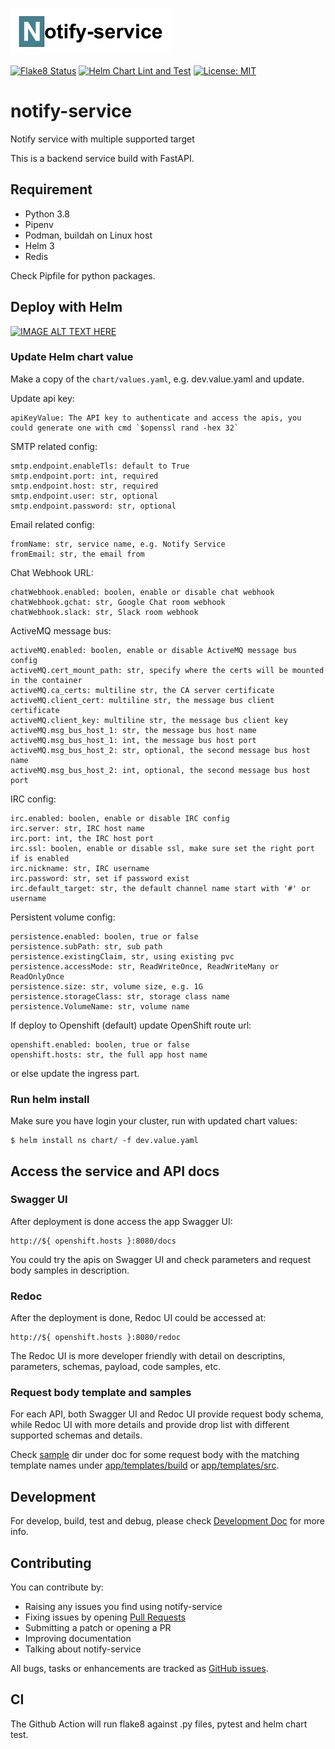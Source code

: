 <img src="docs/static/notify-logo.svg" height="75px"></img>

[![Flake8 Status](https://github.com/waynesun09/notify-service/workflows/Flake8/badge.svg)](https://github.com/waynesun09/notify-service/actions)
[![Helm Chart Lint and Test](https://github.com/waynesun09/notify-service/workflows/Lint%20and%20Test%20Charts/badge.svg)](https://github.com/waynesun09/notify-service/actions)
[![License: MIT](https://img.shields.io/badge/License-MIT-blue.svg)](https://opensource.org/licenses/MIT)

# notify-service

Notify service with multiple supported target

This is a backend service build with FastAPI.

## Requirement

  - Python 3.8
  - Pipenv
  - Podman, buildah on Linux host
  - Helm 3
  - Redis

Check Pipfile for python packages.

## Deploy with Helm

[![IMAGE ALT TEXT HERE](https://img.youtube.com/vi/S0Vn9BM3iMA/0.jpg)](https://youtu.be/S0Vn9BM3iMA)


### Update Helm chart value

Make a copy of the `chart/values.yaml`, e.g. dev.value.yaml and update.

Update api key:

    apiKeyValue: The API key to authenticate and access the apis, you could generate one with cmd `$openssl rand -hex 32`

SMTP related config:

    smtp.endpoint.enableTls: default to True
    smtp.endpoint.port: int, required
    smtp.endpoint.host: str, required
    smtp.endpoint.user: str, optional
    smtp.endpoint.password: str, optional

Email related config:

    fromName: str, service name, e.g. Notify Service
    fromEmail: str, the email from

Chat Webhook URL:

    chatWebhook.enabled: boolen, enable or disable chat webhook
    chatWebhook.gchat: str, Google Chat room webhook
    chatWebhook.slack: str, Slack room webhook

ActiveMQ message bus:

    activeMQ.enabled: boolen, enable or disable ActiveMQ message bus config
    activeMQ.cert_mount_path: str, specify where the certs will be mounted in the container
    activeMQ.ca_certs: multiline str, the CA server certificate
    activeMQ.client_cert: multiline str, the message bus client certificate
    activeMQ.client_key: multiline str, the message bus client key
    activeMQ.msg_bus_host_1: str, the message bus host name
    activeMQ.msg_bus_host_1: int, the message bus host port
    activeMQ.msg_bus_host_2: str, optional, the second message bus host name
    activeMQ.msg_bus_host_2: int, optional, the second message bus host port

IRC config:

    irc.enabled: boolen, enable or disable IRC config
    irc.server: str, IRC host name
    irc.port: int, the IRC host port
    irc.ssl: boolen, enable or disable ssl, make sure set the right port if is enabled
    irc.nickname: str, IRC username
    irc.password: str, set if password exist
    irc.default_target: str, the default channel name start with '#' or username

Persistent volume config:

    persistence.enabled: boolen, true or false
    persistence.subPath: str, sub path
    persistence.existingClaim, str, using existing pvc
    persistence.accessMode: str, ReadWriteOnce, ReadWriteMany or ReadOnlyOnce
    persistence.size: str, volume size, e.g. 1G
    persistence.storageClass: str, storage class name
    persistence.VolumeName: str, volume name

If deploy to Openshift (default) update OpenShift route url:

    openshift.enabled: boolen, true or false
    openshift.hosts: str, the full app host name

or else update the ingress part.

### Run helm install

Make sure you have login your cluster, run with updated chart values:

    $ helm install ns chart/ -f dev.value.yaml

## Access the service and API docs

### Swagger UI

After deployment is done access the app Swagger UI:

    http://${ openshift.hosts }:8080/docs

You could try the apis on Swagger UI and check parameters and request body samples in description.

### Redoc

After the deployment is done, Redoc UI could be accessed at:

    http://${ openshift.hosts }:8080/redoc

The Redoc UI is more developer friendly with detail on descriptins, parameters, schemas, payload, code samples, etc.

### Request body template and samples

For each API, both Swagger UI and Redoc UI provide request body schema, while Redoc UI with more details and provide drop list with different supported schemas and details.

Check [sample](docs/sample) dir under doc for some request body with the matching template names under [app/templates/build](app/templates/build) or [app/templates/src](app/templates/src).

## Development

For develop, build, test and debug, please check [Development Doc](docs/development.md) for more info.

## Contributing
You can contribute by:

- Raising any issues you find using notify-service
- Fixing issues by opening [Pull Requests](https://github.com/waynesun09/notify-service/pulls)
- Submitting a patch or opening a PR
- Improving documentation
- Talking about notify-service

All bugs, tasks or enhancements are tracked as [GitHub issues](https://github.com/waynesun09/notify-service/issues).

## CI
The Github Action will run flake8 against .py files, pytest and helm chart test.

